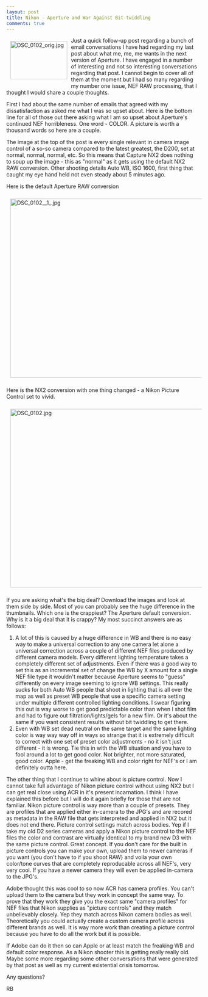```yaml
---
layout: post
title: Nikon - Aperture and War Against Bit-twiddling
comments: true
---
```

<a rel="lightbox" href="/wp-content/uploads/2009/05/DSC_0102_orig.jpg"><img title="DSC_0102_orig.jpg" src="/wp-content/uploads/2009/05/.thumbs/.DSC_0102_orig.jpg" border="0" alt="DSC_0102_orig.jpg" hspace="10" vspace="10" width="150" height="100" align="left" /></a>Just a quick follow-up post regarding a bunch of email conversations I have had regarding my last post about what me, me, me wants in the next version of Aperture. I have engaged in a number of interesting and not so interesting conversations regarding that post. I cannot begin to cover all of them at the moment but I had so many regarding my number one issue, NEF RAW processing, that I thought I would share a couple thoughts.

First I had about the same number of emails that agreed with my dissatisfaction as asked me what I was so upset about. Here is the bottom line for all of those out there asking what I am so upset about Aperture's continued NEF horribleness. One word - COLOR. A picture is worth a thousand words so here are a couple.

The image at the top of the post is every single relevant in camera image control of a so-so camera compared to the latest greatest, the D200, set at normal, normal, normal, etc. So this means that Capture NX2 does nothing to soup up the image - this as "normal" as it gets using the default NX2 RAW conversion. Other shooting details Auto WB, ISO 1600, first thing that caught my eye hand held not even steady about 5 minutes ago.

Here is the default Aperture RAW conversion

<img title="DSC_0102__1_.jpg" src="/wp-content/uploads/2009/05/DSC_0102__1_.jpg" border="0" alt="DSC_0102__1_.jpg" hspace="10" vspace="10" width="700" height="469" />

Here is the NX2 conversion with one thing changed - a Nikon Picture Control set to vivid.

<img title="DSC_0102.jpg" src="/wp-content/uploads/2009/05/DSC_0102.jpg" border="0" alt="DSC_0102.jpg" hspace="10" vspace="10" width="700" height="468" />

If you are asking what's the big deal? Download the images and look at them side by side. Most of you can probably see the huge difference in the thumbnails. Which one is the crappiest? The Aperture default conversion. Why is it a big deal that it is crappy? My most succinct answers are as follows:
<ol>
	<li>A lot of this is caused by a huge difference in WB and there is no easy way to make a universal correction to any one camera let alone a universal correction across a couple of different NEF files produced by different camera models. Every different lighting temperature takes a completely different set of adjustments. Even if there was a good way to set this as an incremental set of change the WB by X amount for a single NEF file type it wouldn't matter because Aperture seems to "guess" differently on every image seeming to ignore WB settings. This really sucks for both Auto WB people that shoot in lighting that is all over the map as well as preset WB people that use a specific camera setting under multiple different controlled lighting conditions. I swear figuring this out is way worse to get good predictable color than when I shot film and had to figure out filtration/lights/gels for a new film. Or it's about the same if you want consistent results without bit twiddling to get there.</li>
	<li>Even with WB set dead neutral on the same target and the same lighting color is way way way off in ways so strange that it is extremely difficult to correct with one set of preset color adjustments - no it isn't just different - it is wrong. Tie this in with the WB situation and you have to fool around a lot to get good color. Not brighter, not more saturated, good color. Apple - get the freaking WB and color right for NEF's or I am definitely outta here.</li>
</ol>
The other thing that I continue to whine about is picture control. Now I cannot take full advantage of Nikon picture control without using NX2 but I can get real close using ACR in it's present incarnation. I think I have explained this before but I will do it again briefly for those that are not familiar. Nikon picture control is way more than a couple of presets. They are profiles that are applied either in-camera to the JPG's and are recored as metadata in the RAW file that gets interpreted and applied in NX2 but it does not end there. Picture control settings match across bodies. Yep if I take my old D2 series cameras and apply a Nikon picture control to the NEF files the color and contrast are virtually identical to my brand new D3 with the same picture control. Great concept. If you don't care for the built in picture controls you can make your own, upload them to newer cameras if you want (you don't have to if you shoot RAW) and voila your own color/tone curves that are completely reproducable across all NEF's, very very cool. If you have a newer camera they will even be applied in-camera to the JPG's.

Adobe thought this was cool to so now ACR has camera profiles. You can't upload them to the camera but they work in concept the same way. To prove that they work they give you the exact same "camera profiles" for NEF files that Nikon supplies as "picture controls" and they match unbelievably closely. Yep they match across Nikon camera bodies as well. Theoretically you could actually create a custom camera profile across different brands as well. It is way more work than creating a picture control because you have to do all the work but it is possible.

If Adobe can do it then so can Apple or at least match the freaking WB and default color response. As a Nikon shooter this is getting really really old. Maybe some more regarding some other conversations that were generated by that post as well as my current existential crisis tomorrow.

Any questions?

RB